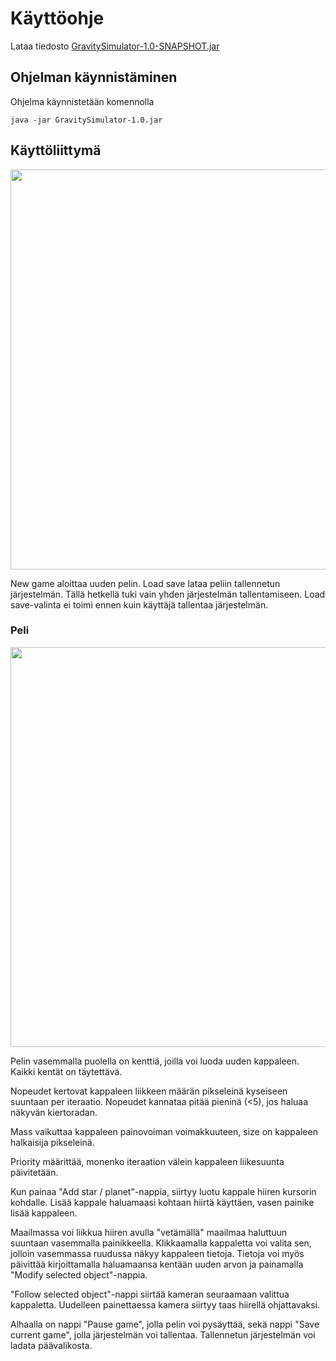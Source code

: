# Käyttöohje

Lataa tiedosto [GravitySimulator-1.0-SNAPSHOT.jar](https://github.com/Mustekala/otm-harjoitustyo/releases/tag/v0.6)

## Ohjelman käynnistäminen

Ohjelma käynnistetään komennolla 

```
java -jar GravitySimulator-1.0.jar
```

## Käyttöliittymä

<img src="https://raw.githubusercontent.com/Mustekala/otm-harjoitustyo/master/GravitySimulator/dokumentaatio/kuvat/menu.jpg" width="640">

New game aloittaa uuden pelin. Load save lataa peliin tallennetun järjestelmän. Tällä hetkellä tuki vain yhden järjestelmän tallentamiseen. 
Load save-valinta ei toimi ennen kuin käyttäjä tallentaa järjestelmän.


### Peli

<img src="https://raw.githubusercontent.com/Mustekala/otm-harjoitustyo/master/GravitySimulator/dokumentaatio/kuvat/game.jpg" width="640">

Pelin vasemmalla puolella on kenttiä, joilla voi luoda uuden kappaleen. Kaikki kentät on täytettävä.

Nopeudet kertovat kappaleen liikkeen määrän pikseleinä kyseiseen suuntaan per iteraatio. Nopeudet kannataa pitää pieninä (<5), jos
haluaa näkyvän kiertoradan.

Mass vaikuttaa kappaleen painovoiman voimakkuuteen, size on kappaleen halkaisija pikseleinä.

Priority määrittää, monenko iteraation välein kappaleen liikesuunta päivitetään.

Kun painaa "Add star / planet"-nappia, siirtyy luotu kappale hiiren kursorin kohdalle. Lisää kappale haluamaasi kohtaan hiirtä käyttäen, vasen painike lisää kappaleen.

Maailmassa voi liikkua hiiren avulla "vetämällä" maailmaa haluttuun suuntaan vasemmalla painikkeella. Klikkaamalla kappaletta voi valita sen, jolloin vasemmassa ruudussa näkyy kappaleen tietoja.
Tietoja voi myös päivittää kirjoittamalla haluamaansa kentään uuden arvon ja painamalla "Modify selected object"-nappia.

"Follow selected object"-nappi siirtää kameran seuraamaan valittua kappaletta. Uudelleen painettaessa kamera siirtyy taas hiirellä ohjattavaksi.

Alhaalla on nappi "Pause game", jolla pelin voi pysäyttää, sekä nappi "Save current game", jolla järjestelmän voi tallentaa. Tallennetun järjestelmän voi ladata päävalikosta.
